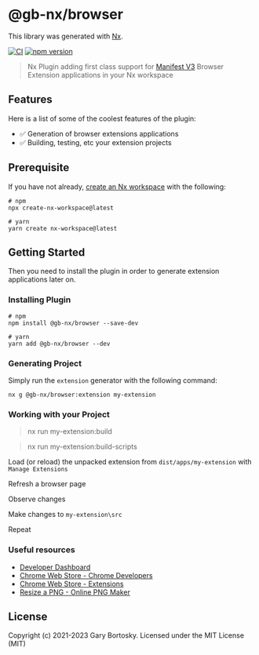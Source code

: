 # @gb-nx/browser

This library was generated with [Nx](https://nx.dev).

[![CI](https://img.shields.io/github/workflow/status/GaryB432/gb-nx/CI)](https://github.com/GaryB432/gb-nx/actions)
[![npm version](https://img.shields.io/npm/v/@gb-nx/browser?style=flat-square)](https://www.npmjs.com/package/@gb-nx/browser)

> Nx Plugin adding first class support for [Manifest V3](https://developer.chrome.com/docs/extensions/mv3/intro/) Browser Extension applications in your Nx workspace

## Features

Here is a list of some of the coolest features of the plugin:

- ✅ Generation of browser extensions applications
- ✅ Building, testing, etc your extension projects

## Prerequisite

If you have not already, [create an Nx workspace](https://github.com/nrwl/nx#creating-an-nx-workspace) with the following:

```
# npm
npx create-nx-workspace@latest

# yarn
yarn create nx-workspace@latest
```

## Getting Started

Then you need to install the plugin in order to generate extension applications later on.

### Installing Plugin

```
# npm
npm install @gb-nx/browser --save-dev

# yarn
yarn add @gb-nx/browser --dev
```

### Generating Project

Simply run the `extension` generator with the following command:

```
nx g @gb-nx/browser:extension my-extension
```

### Working with your Project

> nx run my-extension:build

> nx run my-extension:build-scripts

Load (or reload) the unpacked extension from `dist/apps/my-extension` with `Manage Extensions`

Refresh a browser page

Observe changes

Make changes to `my-extension\src`

Repeat

### Useful resources

- [Developer Dashboard](https://chrome.google.com/webstore/developer/dashboard)
- [Chrome Web Store - Chrome Developers](https://developer.chrome.com/docs/webstore/?hl=en)
- [Chrome Web Store - Extensions](https://chrome.google.com/webstore/category/extensions)
- [Resize a PNG - Online PNG Maker](https://onlinepngtools.com/resize-png)

## License

Copyright (c) 2021-2023 Gary Bortosky. Licensed under the MIT License (MIT)
